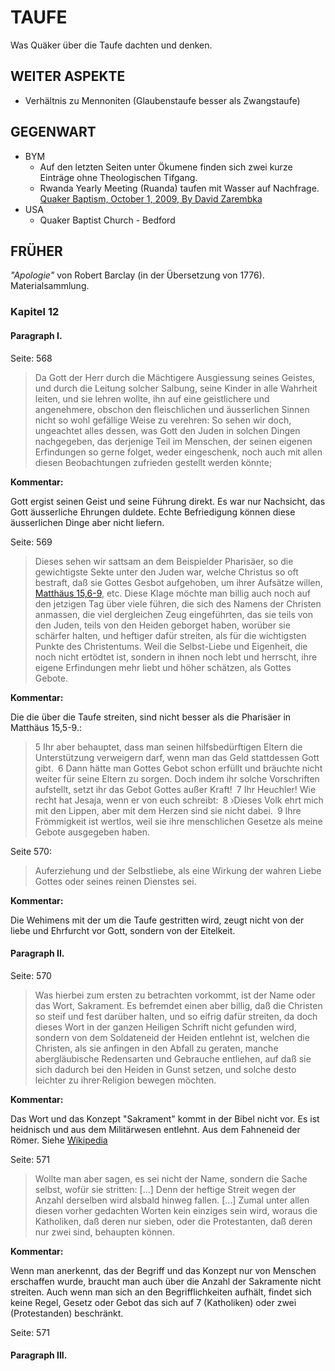 TAUFE
=====

Was Quäker über die Taufe dachten und denken.

WEITER ASPEKTE
--------------

- Verhältnis zu Mennoniten (Glaubenstaufe besser als Zwangstaufe)

GEGENWART
---------

* BYM
  * Auf den letzten Seiten unter Ökumene finden sich zwei kurze Einträge ohne Theologischen Tifgang.
  * Rwanda Yearly Meeting (Ruanda) taufen mit Wasser auf Nachfrage. [Quaker Baptism, October 1, 2009, By David Zarembka](https://www.friendsjournal.org/2009119/)
* USA
  * Quaker Baptist Church - Bedford

FRÜHER
------


*"Apologie"* von Robert Barclay (in der Übersetzung von 1776). Materialsammlung.


### Kapitel 12

#### Paragraph I.

Seite: 568

> Da Gott der Herr durch die Mächtigere Ausgiessung seines Geistes, und durch die Leitung solcher Salbung, seine Kinder in alle Wahrheit leiten, und sie lehren wollte, ihn auf eine geistlichere und angenehmere, obschon den fleischlichen und äusserlichen Sinnen nicht so wohl gefällige Weise zu verehren: So sehen  wir doch, ungeachtet alles dessen, was Gott den Juden in solchen Dingen nachgegeben, das derjenige Teil im Menschen, der seinen eigenen Erfindungen so gerne folget, weder eingeschenk, noch auch mit allen diesen Beobachtungen zufrieden gestellt werden könnte;

**Kommentar:**

Gott ergist seinen Geist und seine Führung direkt. Es war nur Nachsicht, das Gott äusserliche Ehrungen duldete. Echte Befriedigung können diese äusserlichen Dinge aber nicht liefern.

Seite: 569

> Dieses sehen wir sattsam an dem Beispielder Pharisäer, so die gewichtigste Sekte unter den Juden war, welche Christus so oft bestraft, daß sie Gottes Gesbot aufgehoben, um ihrer Aufsätze willen, [Matthäus 15,6-9](https://www.bibleserver.com/LUT/Matth%C3%A4us15), etc.  Diese Klage möchte man billig auch noch auf den jetzigen Tag über viele führen, die sich des Namens der Christen anmassen, die viel dergleichen Zeug eingeführten, das sie teils von den Juden, teils von den Heiden geborget haben, worüber sie schärfer halten, und heftiger dafür streiten, als für die wichtigsten Punkte des Christentums. Weil die Selbst-Liebe und Eigenheit, die noch nicht ertödtet ist, sondern in ihnen noch lebt und herrscht, ihre eigene Erfindungen mehr liebt und höher schätzen, als Gottes Gebote.

**Kommentar:**

Die die über die Taufe streiten, sind nicht besser als die Pharisäer in Matthäus 15,5-9.:

> 5 Ihr aber behauptet, dass man seinen hilfsbedürftigen Eltern die Unterstützung verweigern darf, wenn man das Geld stattdessen Gott gibt. 6 Dann hätte man Gottes Gebot schon erfüllt und bräuchte nicht weiter für seine Eltern zu sorgen. Doch indem ihr solche Vorschriften aufstellt, setzt ihr das Gebot Gottes außer Kraft! 7 Ihr Heuchler! Wie recht hat Jesaja, wenn er von euch schreibt: 8 ›Dieses Volk ehrt mich mit den Lippen, aber mit dem Herzen sind sie nicht dabei. 9 Ihre Frömmigkeit ist wertlos, weil sie ihre menschlichen Gesetze als meine Gebote ausgegeben haben.

Seite 570:

> Auferziehung und der Selbstliebe, als eine Wirkung der wahren Liebe Gottes oder seines reinen Dienstes sei.

**Kommentar:**

Die Wehimens mit der um die Taufe gestritten wird, zeugt nicht von der liebe und Ehrfurcht vor Gott, sondern von der Eitelkeit.

#### Paragraph II.

Seite: 570

> Was hierbei zum ersten zu betrachten vorkommt, ist der Name oder das Wort, Sakrament. Es befremdet einen aber billig, daß die Christen so steif und fest darüber halten, und so eifrig dafür streiten, da doch dieses Wort in der ganzen Heiligen Schrift nicht gefunden wird, sondern von dem Soldateneid der Heiden entlehnt ist, welchen die Christen, als sie anfingen in den Abfall zu geraten, manche abergläubische Redensarten und Gebrauche entliehen, auf daß sie sich dadurch bei den Heiden in Gunst setzen, und solche desto leichter zu ihrer·Religion bewegen möchten.

**Kommentar:**

Das Wort und das Konzept "Sakrament" kommt in der Bibel nicht vor. Es ist heidnisch und aus dem Militärwesen entlehnt. Aus dem Fahneneid der Römer. Siehe [Wikipedia](https://de.wikipedia.org/wiki/Sakrament)


Seite: 571

> Wollte man aber sagen, es sei nicht der Name, sondern die Sache selbst, wofür sie stritten: [...] Denn der heftige Streit wegen der Anzahl derselben wird alsbald hinweg fallen. [...] Zumal unter allen diesen vorher gedachten Worten kein einziges sein wird, woraus die Katholiken, daß deren nur sieben, oder die Protestanten, daß deren nur zwei sind, behaupten können.

**Kommentar:**

Wenn man anerkennt, das der Begriff und das Konzept nur von Menschen erschaffen wurde, braucht man auch über die Anzahl der Sakramente nicht streiten. Auch wenn man sich an den Begrifflichkeiten aufhält, findet sich keine Regel, Gesetz oder Gebot das sich auf 7 (Katholiken) oder zwei (Protestanden) beschränkt.


Seite: 571



#### Paragraph III.